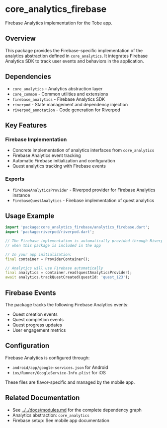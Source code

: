 # core_analytics_firebase

Firebase Analytics implementation for the Tobe app.

## Overview

This package provides the Firebase-specific implementation of the analytics abstraction defined in `core_analytics`. It integrates Firebase Analytics SDK to track user events and behaviors in the application.

## Dependencies

- `core_analytics` - Analytics abstraction layer
- `core_common` - Common utilities and extensions
- `firebase_analytics` - Firebase Analytics SDK
- `riverpod` - State management and dependency injection
- `riverpod_annotation` - Code generation for Riverpod

## Key Features

### Firebase Implementation
- Concrete implementation of analytics interfaces from `core_analytics`
- Firebase Analytics event tracking
- Automatic Firebase initialization and configuration
- Quest analytics tracking with Firebase events

### Exports
- `firebaseAnalyticsProvider` - Riverpod provider for Firebase Analytics instance
- `FirebaseQuestAnalytics` - Firebase implementation of quest analytics

## Usage Example

```dart
import 'package:core_analytics_firebase/analytics_firebase.dart';
import 'package:riverpod/riverpod.dart';

// The Firebase implementation is automatically provided through Riverpod
// when this package is included in the app

// In your app initialization:
final container = ProviderContainer();

// Analytics will use Firebase automatically
final analytics = container.read(questAnalyticsProvider);
await analytics.trackQuestCreated(questId: 'quest_123');
```

## Firebase Events

The package tracks the following Firebase Analytics events:
- Quest creation events
- Quest completion events
- Quest progress updates
- User engagement metrics

## Configuration

Firebase Analytics is configured through:
- `android/app/google-services.json` for Android
- `ios/Runner/GoogleService-Info.plist` for iOS

These files are flavor-specific and managed by the mobile app.

## Related Documentation

- See [../../docs/modules.md](../../docs/modules.md) for the complete dependency graph
- Analytics abstraction: `core_analytics`
- Firebase setup: See mobile app documentation